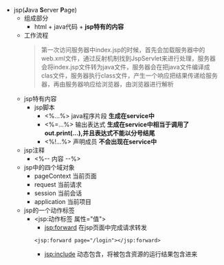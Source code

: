 - jsp(**J**ava **S**erver **P**age)
  - 组成部分
    - html + java代码 + **jsp特有的内容**
  - 工作流程
    > 第一次访问服务器中index.jsp的时候，首先会加载服务器中的web.xml文件，通过反射机制找到JspServlet来进行处理，服务器会将index.jsp文件转为java文件，服务器会在把java文件编译成clas文件，服务器执行class文件，产生一个响应把结果传递给服务器，再由服务器响应给浏览器，由浏览器进行解析
  - jsp特有内容
    - jsp脚本
      - <%...%> java程序片段 **生成在service中**
      - <%=...%> 输出表达式 **生成在service中相当于调用了out.print(...),并且表达式不能以分号结尾**
      - <%!...%> 声明成员 **不会出现在service中**
  - jsp注释
    - <%-- 内容 --%>
  - jsp中的四个域对象
    - pageContext 当前页面
    - request 当前请求
    - session 当前会话
    - application 当前项目
  - jsp的一个动作标签
    - <jsp:动作标签 属性="值">
      - <jsp:forward> 在jsp页面中完成请求转发
      ```
      <jsp:forward page="/login"></jsp:forward>
      ```
      - <jsp:include> 动态包含，将被包含资源的运行结果包含进来
